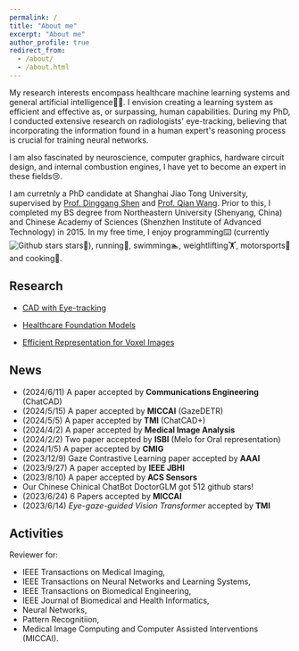 ```yaml
---
permalink: /
title: "About me"
excerpt: "About me"
author_profile: true
redirect_from: 
  - /about/
  - /about.html
---
```


<!-- I'm excited by a question: is there some similiarity between artificial neural networks and biological neurons?  -->
My research interests encompass healthcare machine learning systems and general artificial intelligence🧠🤖. I envision creating a learning system as efficient and effective as, or surpassing, human capabilities. During my PhD, I conducted extensive research on radiologists' eye-tracking, believing that incorporating the information found in a human expert's reasoning process is crucial for training neural networks.

I am also fascinated by neuroscience, computer graphics, hardware circuit design, and internal combustion engines, I have yet to become an expert in these fields😢.

I am curretnly a PhD candidate at Shanghai Jiao Tong University, supervised by [Prof. Dinggang Shen](http://idea.bme.shanghaitech.edu.cn) and [Prof. Qian Wang](https://qianwang.space). 
Prior to this, I completed my BS degree from Northeastern University (Shenyang, China) and Chinese Academy of Sciences (Shenzhen Institute of Advanced Technology) in 2015. In my free time, I enjoy programming⌨️ (currently ![Github stars](https://img.shields.io/github/stars/jamesqfreeman?style=social) stars🌟), running🏃, swimming🏊, weightlifting🏋️, motorsports🏁 and cooking🍳.



Research
------
* [CAD with Eye-tracking](/eyetracking/)

* [Healthcare Foundation Models](/largemodels/)

* [Efficient Representation for Voxel Images](/efficientmodels/)


News
------
- (2024/6/11) A paper accepted by **Communications Engineering** (ChatCAD)
- (2024/5/15) A paper accepted by **MICCAI** (GazeDETR)
- (2024/5/5) A paper accepted by **TMI** (ChatCAD+)
- (2024/4/2) A paper accepted by **Medical Image Analysis**
- (2024/2/2) Two paper accepted by **ISBI** (Melo for Oral representation)
- (2024/1/5) A paper accepted by **CMIG**
- (2023/12/9) Gaze Contrastive Learning paper accepted by **AAAI**
- (2023/9/27) A paper accepted by **IEEE JBHI**
- (2023/8/10) A paper accepted by **ACS Sensors**
- Our Chinese Chinical ChatBot DoctorGLM got 512 github stars!
- (2023/6/24) 6 Papers accepted by **MICCAI** 
- (2023/6/14) *Eye-gaze-guided Vision Transformer* accepted by **TMI** 

Activities
------
Reviewer for:
- IEEE Transactions on Medical Imaging, 
- IEEE Transactions on Neural Networks and Learning Systems, 
- IEEE Transactions on Biomedical Engineering, 
- IEEE Journal of Biomedical and Health Informatics,
- Neural Networks,
- Pattern Recognitiion,
- Medical Image Computing and Computer Assisted Interventions (MICCAI).


